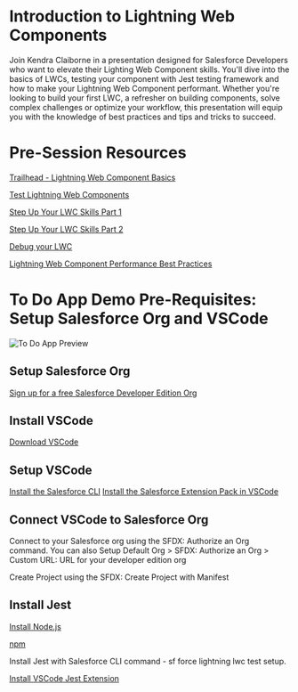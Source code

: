 # Introduction to Lightning Web Components
Join Kendra Claiborne in a presentation designed for Salesforce Developers who want to elevate their Lighting Web Component skills. You'll dive into the basics of LWCs, testing your component with Jest testing framework and how to make your Lightning Web Component performant. Whether you're looking to build your first LWC, a refresher on building components, solve complex challenges or optimize your workflow, this presentation will equip you with the knowledge of best practices and tips and tricks to succeed.

# Pre-Session Resources
[Trailhead - Lightning Web Component Basics](https://trailhead.salesforce.com/content/learn/modules/lightning-web-components-basics)

[Test Lightning Web Components](https://developer.salesforce.com/docs/platform/lwc/guide/testing.html)

[Step Up Your LWC Skills Part 1](https://developer.salesforce.com/blogs/2020/10/step-up-your-lwc-skills-part-1)

[Step Up Your LWC Skills Part 2](https://developer.salesforce.com/blogs/2020/10/step-up-your-lwc-skills-part-2)

[Debug your LWC](https://lwc.dev/guide/debug)

[Lightning Web Component Performance Best Practices](https://developer.salesforce.com/blogs/2020/06/lightning-web-components-performance-best-practices)

# To Do App Demo Pre-Requisites: Setup Salesforce Org and VSCode

![To Do App Preview](https://github.com/kclaiborne/DreaminInColor/assets/21960392/1e0896cf-cc68-4b0a-94be-4e85463c2f49)

## Setup Salesforce Org
[Sign up for a free Salesforce Developer Edition Org](https://developer.salesforce.com/signup)

## Install VSCode
[Download VSCode](https://code.visualstudio.com/download)

## Setup VSCode
[Install the Salesforce CLI](https://developer.salesforce.com/tools/salesforcecliI)
[Install the Salesforce Extension Pack in VSCode](https://developer.salesforce.com/tools/vscode/en/vscode-desktop/install#salesforce-extensions-for-visual-studio-code)

## Connect VSCode to Salesforce Org
Connect to your Salesforce org using the SFDX: Authorize an Org command. You can also Setup Default Org > SFDX: Authorize an Org > Custom URL: URL for your developer edition org

Create Project using the SFDX: Create Project with Manifest

## Install Jest
[Install Node.js](https://nodejs.org/en)

[npm](https://docs.npmjs.com/getting-started)

Install Jest with Salesforce CLI command - sf force lightning lwc test setup.

[Install VSCode Jest Extension](https://marketplace.visualstudio.com/items?itemName=Orta.vscode-jest)
